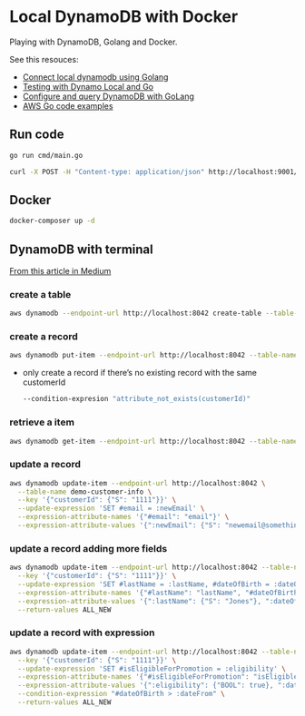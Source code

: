 # Local DynamoDB with Docker

Playing with DynamoDB, Golang and Docker.

See this resouces:

* [Connect local dynamodb using Golang](https://gist.github.com/Tamal/02776c3e2db7eec73c001225ff52e827)
* [Testing with Dynamo Local and Go](https://medium.com/@mcleanjnathan/testing-with-dynamo-local-and-go-7b7000ef9602)
* [Configure and query DynamoDB with GoLang](https://medium.com/@spiritualcoder/step-by-step-guide-to-use-dynamodb-with-golang-cd374f159a64)
* [AWS Go code examples](https://github.com/awsdocs/aws-doc-sdk-examples/tree/master/go/example_code/dynamodb)

## Run code

```bash
go run cmd/main.go

curl -X POST -H "Content-type: application/json" http://localhost:9001/dynamo/test
```

## Docker

```bash
docker-composer up -d
```

## DynamoDB with terminal

[From this article in Medium](https://medium.com/better-programming/how-to-set-up-a-local-dynamodb-in-a-docker-container-and-perform-the-basic-putitem-getitem-38958237b968)

### create a table

```bash
aws dynamodb --endpoint-url http://localhost:8042 create-table --table-name demo-customer-info --attribute-definitions AttributeName=customerId,AttributeType=S --key-schema AttributeName=customerId,KeyType=HASH --provisioned-throughput ReadCapacityUnits=5,WriteCapacityUnits=5
```

### create a record

```bash
aws dynamodb put-item --endpoint-url http://localhost:8042 --table-name demo-customer-info  --item '{"customerId": {"S": "1111"}, "email": {"S": "email@something.com"}}'
```

* only create a record if there’s no existing record with the same customerId

  ```bash
  --condition-expresion "attribute_not_exists(customerId)"
  ```

### retrieve a item

```bash
aws dynamodb get-item --endpoint-url http://localhost:8042 --table-name demo-customer-info --key '{"customerId": {"S":"1111"}}'
```

### update a record

```bash
aws dynamodb update-item --endpoint-url http://localhost:8042 \
  --table-name demo-customer-info \
  --key '{"customerId": {"S": "1111"}}' \
  --update-expression 'SET #email = :newEmail' \
  --expression-attribute-names '{"#email": "email"}' \
  --expression-attribute-values '{":newEmail": {"S": "newemail@somethingnew.com"}}'
```

### update a record adding more fields

```bash
aws dynamodb update-item --endpoint-url http://localhost:8042 --table-name demo-customer-info \
  --key '{"customerId": {"S": "1111"}}' \
  --update-expression 'SET #lastName = :lastName, #dateOfBirth = :dateOfBirth' \
  --expression-attribute-names '{"#lastName": "lastName", "#dateOfBirth": "dateOfBirth"}' \
  --expression-attribute-values '{":lastName": {"S": "Jones"}, ":dateOfBirth": {"S": "1985-03-01"}}' \
  --return-values ALL_NEW
  ```

### update a record with expression

```bash
aws dynamodb update-item --endpoint-url http://localhost:8042 --table-name demo-customer-info \
  --key '{"customerId": {"S": "1111"}}' \
  --update-expression 'SET #isEligibleForPromotion = :eligibility' \
  --expression-attribute-names '{"#isEligibleForPromotion": "isEligibleForPromotion", "#dateOfBirth": "dateOfBirth"}' \
  --expression-attribute-values '{":eligibility": {"BOOL": true}, ":dateFrom": {"S": "1980-01-01"}}' \
  --condition-expression "#dateOfBirth > :dateFrom" \
  --return-values ALL_NEW
```

